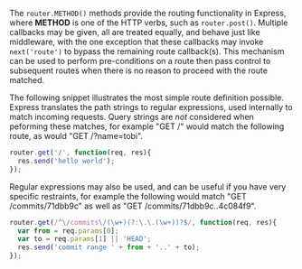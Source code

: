 The `router.METHOD()` methods provide the routing functionality in Express, where **METHOD** is one of the HTTP verbs, such as `router.post()`. Multiple callbacks may be given, all are treated equally, and behave just like middleware, with the one exception that these callbacks may invoke `next('route')` to bypass the remaining route callback(s). This mechanism can be used to perform pre-conditions on a route then pass control to subsequent routes when there is no reason to proceed with the route matched.

The following snippet illustrates the most simple route definition possible. Express translates the path strings to regular expressions, used internally to match incoming requests. Query strings are _not_ considered when peforming these matches, for example "GET /" would match the following route, as would "GET /?name=tobi".

```js
router.get('/', function(req, res){
  res.send('hello world');
});
```
Regular expressions may also be used, and can be useful if you have very specific restraints, for example the following would match "GET /commits/71dbb9c" as well as "GET /commits/71dbb9c..4c084f9".

```js
router.get(/^\/commits\/(\w+)(?:\.\.(\w+))?$/, function(req, res){
  var from = req.params[0];
  var to = req.params[1] || 'HEAD';
  res.send('commit range ' + from + '..' + to);
});
```
